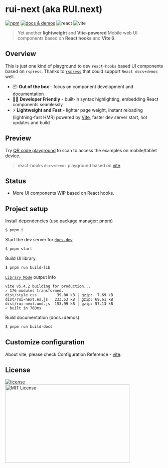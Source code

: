 # rui-next (aka RUI.next)

[![npm](https://img.shields.io/npm/v/rui-next)](https://www.npmjs.com/package/rui-next) <a href="https://nikoni.top/rui-next/" target="_blank"><img src="https://img.shields.io/static/v1?label=&message=docs%20%26%20demos&color=3366cc" alt="docs & demos" /></a> <img alt="react" src="https://badges.aleen42.com/src/react.svg" /> <img alt="vite" src="https://badges.aleen42.com/src/vitejs.svg" />

> Yet another **lightweight** and **Vite-powered** Mobile web UI components based on **React hooks** and **Vite 6**.

## Overview

This is just one kind of playground to dev `react-hooks` based UI components based on `rspress`. Thanks to [`rspress`](https://github.com/web-infra-dev/rspress) that could support `React docs+demos` well.

- 📦 **Out of the box** - focus on component development and documentation
- 🧑‍💻 **Developer Friendly** - built-in syntax highlighting, embedding React components seamlessly
- ⚡️ **Lightweight and Fast** - lighter page weight, instant reloading (lightning-fast HMR) powered by [Vite](https://vitejs.dev), faster dev server start, hot updates and build

## Preview

Try [QR code playground](https://nikoni.top/rui-next/components/qr-code/index-en.html) to scan to access the examples on mobile/tablet device.

> react-hooks `docs+demos` playground based on [vite](https://vitejs.dev/config/).

## Status

- More UI components WIP based on React hooks.

## Project setup

Install dependencies (use package manager: [pnpm](https://pnpm.io/))

```bash
$ pnpm i
```

Start the dev server for [`docs-dev`](http://127.0.0.1:5173/rui-next/)

```bash
$ pnpm start
```

Build UI library

```bash
$ pnpm run build-lib
```

[`Library Mode`](https://vitejs.dev/guide/build.html#library-mode) output info

```
vite v5.4.2 building for production...
✓ 176 modules transformed.
dist/style.css         39.00 kB │ gzip:  7.69 kB
dist/rui-next.es.js   233.53 kB │ gzip: 69.61 kB
dist/rui-next.umd.js  153.99 kB │ gzip: 57.13 kB
✓ built in 760ms
```

Build documentation (docs+demos)

```bash
$ pnpm run build-docs
```

## Customize configuration

About vite, please check Configuration Reference - [vite](https://vitejs.dev/config/).

## License

<a href="https://www.npmjs.com/package/rui-next" target="_blank">
    <img alt="license" src="https://img.shields.io/npm/l/rui-next.svg" />
</a>
<br />
<img src="https://nikoni.top/images/niko-mit-react.png" alt="MIT License" width="396" height="250"/>
